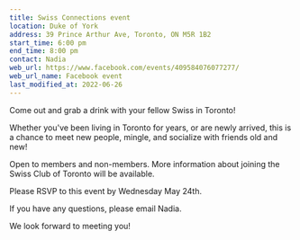 ```yaml
---
title: Swiss Connections event
location: Duke of York
address: 39 Prince Arthur Ave, Toronto, ON M5R 1B2
start_time: 6:00 pm
end_time: 8:00 pm
contact: Nadia
web_url: https://www.facebook.com/events/409584076077277/
web_url_name: Facebook event
last_modified_at: 2022-06-26
---
```


Come out and grab a drink with your fellow Swiss in Toronto!

Whether you've been living in Toronto for years, or are newly arrived, this is
a chance to meet new people, mingle, and socialize with friends old and new!

Open to members and non-members. More information about joining the Swiss Club
of Toronto will be available.

Please RSVP to this event by Wednesday May 24th.

If you have any questions, please email Nadia.

We look forward to meeting you!
